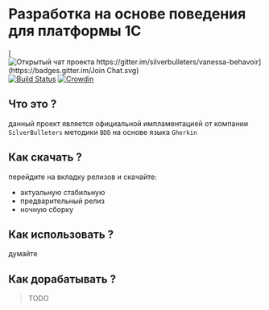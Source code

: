# Разработка на основе поведения для платформы 1С

[![Открытый чат проекта https://gitter.im/silverbulleters/vanessa-behavoir](https://badges.gitter.im/Join Chat.svg)](https://gitter.im/silverbulleters/vanessa-behavoir?utm_source=badge&utm_medium=badge&utm_campaign=pr-badge&utm_content=badge)
[![Build Status](http://ci.silverbulleters.org/buildStatus/icon?job=Vanessa-Behavior-Develop)](http://ci.silverbulleters.org/job/Vanessa-Behavior-Develop/)
[![Crowdin](https://d322cqt584bo4o.cloudfront.net/vanessa-services/localized.svg)](https://crowdin.com/project/vanessa-services)

## Что это ?

данный проект является официальной импламентацией от компании `SilverBulleters` методики `BDD` на основе языка `Gherkin`

## Как скачать ?

перейдите на вкладку релизов и скачайте:

* актуальную стабильную
* предварительный релиз 
* ночную сборку


## Как использовать ?

думайте

## Как дорабатывать ?

 > TODO
